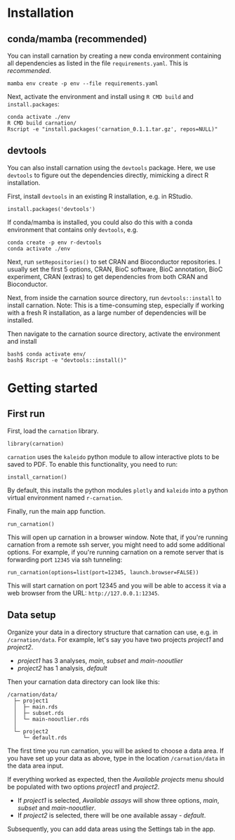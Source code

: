 # Installation

## conda/mamba (recommended)

You can install carnation by creating a new conda environment containing
all dependencies as listed in the file `requirements.yaml`. This is *recommended*.

```
mamba env create -p env --file requirements.yaml
```

Next, activate the environment and install using `R CMD build` and `install.packages`:

```
conda activate ./env
R CMD build carnation/
Rscript -e "install.packages('carnation_0.1.1.tar.gz', repos=NULL)"
```

## devtools

You can also install carnation using the `devtools` package. Here, we use `devtools` to figure
out the dependencies directly, mimicking a direct R installation.

First, install `devtools` in an existing R installation, e.g. in RStudio.

```
install.packages('devtools')
```

If conda/mamba is installed, you could also do this with a conda environment
that contains only `devtools`, e.g.

```
conda create -p env r-devtools
conda activate ./env
```

Next, run `setRepositories()` to set CRAN and Bioconductor repositories. I usually set the first 5 options,
CRAN, BioC software, BioC annotation, BioC experiment, CRAN (extras) to get dependencies
from both CRAN and Bioconductor.

Next, from inside the carnation source directory, run `devtools::install` to install carnation. Note: This is
a time-consuming step, especially if working with a fresh R installation, as a large number of dependencies will be installed.

Then navigate to the carnation source directory, activate the environment and install

```
bash$ conda activate env/
bash$ Rscript -e "devtools::install()"
```

# Getting started

## First run

First, load the `carnation` library.

```
library(carnation)
```

`carnation` uses the `kaleido` python module to allow interactive plots to be
saved to PDF. To enable this functionality, you need to run:

```
install_carnation()
```

By default, this installs the python modules `plotly` and `kaleido` into a python virtual
environment named `r-carnation`.

Finally, run the main app function.

```
run_carnation()
```

This will open up carnation in a browser window. Note that, if you're running carnation
from a remote ssh server, you might need to add some additional options. For example,
if you're running carnation on a remote server that is forwarding port `12345` via
ssh tunneling:

```
run_carnation(options=list(port=12345, launch.browser=FALSE))
```

This will start carnation on port 12345 and you will be able to access it via
a web browser from the URL: `http://127.0.0.1:12345`.

## Data setup

Organize your data in a directory structure that carnation can use, e.g. in `/carnation/data`.
For example, let's say you have two projects *project1* and *project2*.

- *project1* has 3 analyses, *main*, *subset* and *main-nooutlier*
- *project2* has 1 analysis, *default*

Then your carnation data directory can look like this:

```
/carnation/data/
  ├─ project1
  │  ├─ main.rds
  │  ├─ subset.rds
  │  └─ main-nooutlier.rds
  │
  └─ project2
     └─ default.rds
```

The first time you run carnation, you will be asked to
choose a data area. If you have set up your data as above, type in the
location `/carnation/data` in the data area input.

If everything worked as expected, then the *Available projects* menu should be populated with two options *project1* and *project2*.

- If *project1* is selected, *Available assays* will show three options, *main*, *subset* and *main-nooutlier*.
- If *project2* is selected, there will be one available assay - *default*.

Subsequently, you can add data areas using the Settings tab in the app.
